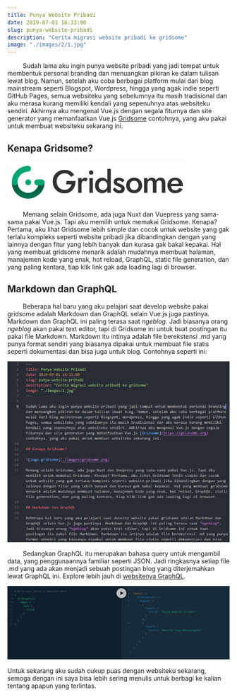 ```yaml
---
title: Punya Website Pribadi
date: 2019-07-01 16:33:00
slug: punya-website-pribadi
description: "Cerita migrasi website pribadi ke gridsome"
image: "./images/2/1.jpg"
---
```


&ensp;&ensp;&ensp;&ensp;&ensp;Sudah lama aku ingin punya website pribadi yang jadi tempat untuk membentuk personal branding dan menuangkan pikiran ke dalam tulisan lewat blog. Namun, setelah aku coba berbagai platform mulai dari blog mainstream seperti Blogspot, Wordpress, hingga yang agak indie seperti GitHub Pages, semua websiteku yang sebelumnya itu masih tradisional dan aku merasa kurang memiliki kendali yang sepenuhnya atas websiteku sendiri. Akhirnya aku mengenal Vue.js dengan segala fiturnya dan site generator yang memanfaatkan Vue.js [Gridsome](https://gridsome.org) contohnya, yang aku pakai untuk membuat websiteku sekarang ini.

## Kenapa Gridsome?

![logo gridsome](./images/2/gridsome.png)

&ensp;&ensp;&ensp;&ensp;&ensp;Memang selain Gridsome, ada juga Nuxt dan Vuepress yang sama-sama pakai Vue.js. Tapi aku memilih untuk memakai Gridsome. Kenapa? Pertama, aku lihat Gridsome lebih simple dan cocok untuk website yang gak terlalu kompleks seperti website pribadi jika dibandingkan dengan yang lainnya dengan fitur yang lebih banyak dan kurasa gak bakal kepakai. Hal yang membuat gridsome menarik adalah mudahnya membuat halaman, manajemen kode yang enak, hot reload, GraphQL, static file generation, dan yang paling kentara, tiap klik link gak ada loading lagi di browser.

## Markdown dan GraphQL

&ensp;&ensp;&ensp;&ensp;&ensp;Beberapa hal baru yang aku pelajari saat develop website pakai gridsome adalah Markdown dan GraphQL selain Vue.js juga pastinya. Markdown dan GraphQL ini paling terasa saat *ngeblog*. Jadi biasanya orang *ngeblog* akan pakai text editor, tapi di Gridsome ini untuk buat postingan itu pakai file Markdown. Markdown itu intinya adalah file berekstensi .md yang punya format sendiri yang biasanya dipakai untuk membuat file statis seperti dokumentasi dan bisa juga untuk blog. Contohnya seperti ini:

![markdown dari postingan ini](./images/2/markdown2.png)

&ensp;&ensp;&ensp;&ensp;&ensp;Sedangkan GraphQL itu merupakan bahasa query untuk mengambil data, yang penggunaannya familiar seperti JSON. Jadi ringkasnya setiap file .md yang ada akan menjadi sebuah postingan blog yang diterjemahkan lewat GraphQL ini. Explore lebih jauh di [websitenya GraphQL](https://graphql.org).

![contoh query graphql](./images/2/graphql2.png)

Untuk sekarang aku sudah cukup puas dengan websiteku sekarang, semoga dengan ini saya bisa lebih sering menulis untuk berbagi ke kalian tentang apapun yang terlintas.